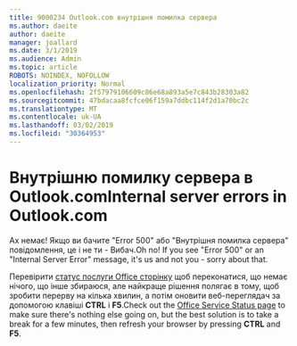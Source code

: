 ```yaml
---
title: 9000234 Outlook.com внутрішня помилка сервера
ms.author: daeite
author: daeite
manager: joallard
ms.date: 3/1/2019
ms.audience: Admin
ms.topic: article
ROBOTS: NOINDEX, NOFOLLOW
localization_priority: Normal
ms.openlocfilehash: 2f57979106609c06e68a893a5e7c843b28303a82
ms.sourcegitcommit: 47bdacaa8fcfce06f159a7ddbc114f2d1a70bc2c
ms.translationtype: MT
ms.contentlocale: uk-UA
ms.lasthandoff: 03/02/2019
ms.locfileid: "30364953"
---
```

# <a name="internal-server-errors-in-outlookcom"></a><span data-ttu-id="fbf79-102">Внутрішню помилку сервера в Outlook.com</span><span class="sxs-lookup"><span data-stu-id="fbf79-102">Internal server errors in Outlook.com</span></span>

<span data-ttu-id="fbf79-p101">Ах немає! Якщо ви бачите "Error 500" або "Внутрішня помилка сервера" повідомлення, це і не ти - Вибач.</span><span class="sxs-lookup"><span data-stu-id="fbf79-p101">Oh no! If you see "Error 500" or an "Internal Server Error" message, it's us and not you - sorry about that.</span></span>

<span data-ttu-id="fbf79-105">Перевірити [статус послуги Office сторінку](https://portal.office.com/servicestatus) щоб переконатися, що немає нічого, що інше збираюся, але найкраще рішення полягає в тому, щоб зробити перерву на кілька хвилин, а потім оновити веб-переглядач за допомогою клавіші **CTRL** і **F5**.</span><span class="sxs-lookup"><span data-stu-id="fbf79-105">Check out the [Office Service Status page](https://portal.office.com/servicestatus) to make sure there's nothing else going on, but the best solution is to take a break for a few minutes, then refresh your browser by pressing **CTRL** and **F5**.</span></span>